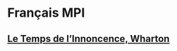 # Français MPI

## [Le Temps de l’Innoncence, Wharton](Le%20Temps%20de%20l’Innoncence,%20Wharton.md)
